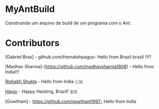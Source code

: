 # MyAntBuild
Construindo um arquivo de build de um programa com o Ant.

# Contributors

[Gabriel Bras] - github.com/Hematohpagus- Hello from Brazil brazil !!!?

[Madhav Sharma]-(https://github.com/madhavsharma1808) - Hello from India!!!

[Rishabh Shukla](https://github.com/bazinga25) - Hello from India 🇮🇳

[Hiago](https://github.com/hiagop) - Happy Hacking, Brazil! :brazil: 

[Gowtham] - https://github.com/gowtham1997- Hello from India